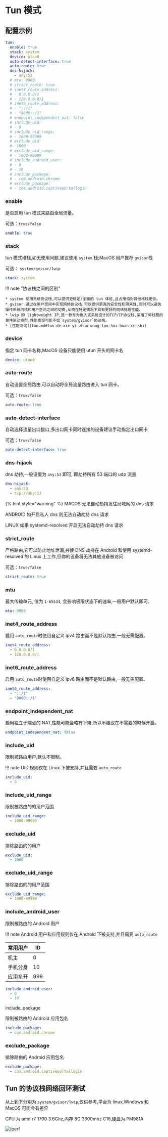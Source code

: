 # Tun 模式

## 配置示例

```yaml
tun:
  enable: true
  stack: system
  device: utun0
  auto-detect-interface: true
  auto-route: true
  dns-hijack:
    - any:53
  # mtu: 9000
  # strict_route: true
  # inet4_route_address:
  # - 0.0.0.0/1
  # - 128.0.0.0/1
  # inet6_route_address:
  # - "::/1"
  # - "8000::/1"
  # endpoint_independent_nat: false
  # include_uid:
  # - 0
  # include_uid_range:
  # - 1000-99999
  # exclude_uid:
  #- 1000
  # exclude_uid_range:
  # - 1000-99999
  # include_android_user:
  # - 0
  # - 10
  # include_package:
  # - com.android.chrome
  # exclude_package:
  # - com.android.captiveportallogin
```

### enable

是否启用 tun 模式来路由全局流量。

可选：`true/false`

```yaml
enable: true
```

### stack

tun 模式堆栈,如无使用问题,建议使用 `system` 栈;MacOS 用户推荐 `gvisor`栈

可选： `system/gvisor/lwip`

```yaml
stack: system
```

!!! note "协议栈之间的区别"

    * system 使用系统协议栈,可以提供更稳定/全面的 tun 体验,且占用相对其他堆栈更低。
    * gvisor 通过在用户空间中实现网络协议栈,可以提供更高的安全性和隔离性,同时可以避免操作系统内核和用户空间之间的切换,从而在特定情况下具有更好的网络处理性能。
    * lwip 即 lightweight IP,是一款专为嵌入式系统设计的TCP/IP协议栈,采用了单线程的事件驱动模型,性能表现可能不如`system/gvisor`协议栈。
    * [性能测试](tun.md#tun-de-xie-yi-zhan-wang-luo-hui-huan-ce-shi)

### device

指定 tun 网卡名称,MacOS 设备只能使用 utun 开头的网卡名

```yaml
device: utun0
```

### auto-route

自动设置全局路由,可以自动将全局流量路由进入 tun 网卡。

可选：`true/false`

```yaml
auto-route: true
```

### auto-detect-interface

自动选择流量出口接口,多出口网卡同时连接的设备建议手动指定出口网卡

可选：`true/false`

```yaml
auto-detect-interface: true
```

### dns-hijack

dns 劫持,一般设置为 `any:53` 即可, 即劫持所有 53 端口的 udp 流量

```yaml
dns-hijack:
  - any:53
  - tcp://any:53
```

{% hint style="warning" %}
MACOS 无法自动劫持发往局域网的 dns 请求

ANDROID 如开启私人 dns 则无法自动劫持 dns 请求

LINUX 如果 systemd-resolved 开启无法自动劫持 dns 请求

### strict_route

严格路由,它可以防止地址泄漏,并使 DNS 劫持在 Android 和使用 systemd-resolved 的 Linux 上工作,但你的设备将无法其他设备被访问

可选：`true/false`

```yaml
strict_route: true
```

### mtu

最大传输单元, 值为 `1-65534`, 会影响极限状态下的速率,一般用户默认即可。

```yaml
mtu: 9000
```

### inet4_route_address

启用 `auto_route`时使用自定义 ipv4 路由而不是默认路由,一般无需配置。

```yaml
inet4_route_address:
  - 0.0.0.0/1
  - 128.0.0.0/1
```

### inet6_route_address

启用 `auto_route`时使用自定义 ipv6 路由而不是默认路由,一般无需配置。

```yaml
inet6_route_address:
  - "::/1"
  - "8000::/1"
```

### endpoint_independent_nat

启用独立于端点的 NAT,性能可能会略有下降,所以不建议在不需要的时候开启。

```yaml
endpoint_independent_nat: false
```

### include_uid

限制被路由用户,默认不限制。

!!! note
UID 规则仅在 Linux 下被支持,并且需要 `auto_route`

```yaml
include_uid:
  - 0
```

### include_uid_range

限制被路由的的用户范围

```yaml
include_uid_range:
  - 1000-99999
```

### exclude_uid

排除路由的的用户

```yaml
exclude_uid:
  - 1000
```

### exclude_uid_range

排除路由的的用户范围

```yaml
exclude_uid_range:
  - 1000-99999
```

### include_android_user

限制被路由的 Android 用户

!!! note
Android 用户和应用规则仅在 Android 下被支持,并且需要 `auto_route`

| 常用用户 | ID  |
| -------- | --- |
| 机主     | 0   |
| 手机分身 | 10  |
| 应用多开 | 999 |

```yaml
include_android_user:
  - 0
  - 10
```

include_package

限制被路由的 Android 应用包名

```yaml
include_package:
  - com.android.chrome
```

### exclude_package

排除路由的 Android 应用包名

```yaml
exclude_package:
  - com.android.captiveportallogin
```

## Tun 的协议栈网络回环测试

从上到下分别为 `system/gvisor/lwip`,仅供参考,平台为 linux,Windows 和 MacOS 可能会有差异

CPU 为 amd r7 1700 3.6Ghz,内存 8G 3600mhz C16,硬盘为 PM981A

![iperf](../assets/image/tun/iperf.png)

